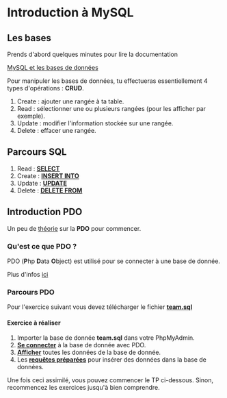 # Introduction à MySQL
## Les bases

Prends d'abord quelques minutes pour lire la documentation

[MySQL et les bases de données](https://docs.google.com/presentation/d/1yXQz5dMMDkdSu5eBOG7YS2UH2uWyg5vJmU0kJt6YR6Q/edit#slide=id.g35f391192_00)

Pour manipuler les bases de données, tu effectueras essentiellement 4 types d'opérations : **CRUD**.

1. Create : ajouter une rangée à ta table.
1. Read : sélectionner une ou plusieurs rangées (pour les afficher par exemple).
1. Update : modifier l'information stockée sur une rangée.
1. Delete : effacer une rangée.

## Parcours SQL

1. Read : [**SELECT**](https://github.com/Anxium/exercice-sql/blob/master/Parcours/select.md)
1. Create : [**INSERT INTO**](https://github.com/Anxium/exercice-sql/blob/master/Parcours/insertinto.md)
1. Update : [**UPDATE**](https://github.com/Anxium/exercice-sql/blob/master/Parcours/update.md)
1. Delete : [**DELETE FROM**](https://github.com/Anxium/exercice-sql/blob/master/Parcours/delete.md)

## Introduction PDO

Un peu de [théorie](https://docs.google.com/presentation/d/14-5BGNJyuILB2kfYlxzsaFDRNA8zCrot9DbYVVNo3X4/edit#slide=id.g35f391192_00) sur la **PDO** pour commencer.

### Qu'est ce que PDO ?

PDO (**P**hp **D**ata **O**bject) est utilisé pour se connecter à une base de donnée.

Plus d'infos [ici](http://php.net/manual/fr/book.pdo.php)

### Parcours PDO

Pour l'exercice suivant vous devez télécharger le fichier [**team.sql**](https://github.com/Anxium/exercice-sql/blob/master/PDO/team.sql)

#### Exercice à réaliser

1. Importer la base de donnée **team.sql** dans votre PhpMyAdmin.
1. [**Se connecter**](https://github.com/Anxium/exercice-sql/blob/master/PDO/connect.md) à la base de donnée avec PDO.
1. [**Afficher**](https://github.com/Anxium/exercice-sql/blob/master/PDO/fetch.md) toutes les données de la base de donnée.
1. Les [**requêtes préparées**](https://github.com/Anxium/exercice-sql/blob/master/PDO/prepare.md) pour insérer des données dans la base de données.

Une fois ceci assimilé, vous pouvez commencer le TP ci-dessous. Sinon, recommencez les exercices jusqu'à bien comprendre.



